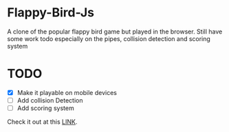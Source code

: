 # Flappy-Bird-Js
A clone of the popular flappy bird game but played in the browser.
Still have some work todo especially on the pipes, collision detection and scoring system

# TODO

- [x] Make it playable on mobile devices
- [ ] Add collision Detection
- [ ] Add scoring system

Check it out at this [LINK](https://muhiakevin.github.io/Flappy-Bird-Js/).